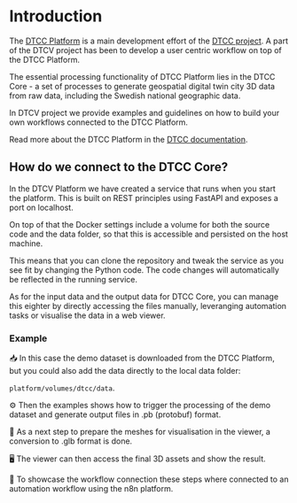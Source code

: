 # Introduction

The [DTCC Platform](https://platform.dtcc.chalmers.se/) is a main development effort of the [DTCC project](https://dtcc.chalmers.se/). A part of the DTCV project has been to develop a user centric workflow on top of the DTCC Platform.

The essential processing functionality of DTCC Platform lies in the DTCC Core - a set of processes to generate geospatial digital twin city 3D data from raw data, including the Swedish national geographic data.

In DTCV project we provide examples and guidelines on how to build your own workflows connected to the DTCC Platform.

Read more about the DTCC Platform in the [DTCC documentation](https://platform.dtcc.chalmers.se/).

## How do we connect to the DTCC Core?

In the DTCV Platform we have created a service that runs when you start the platform. This is built on REST principles using FastAPI and exposes a port on localhost.

On top of that the Docker settings include a volume for both the source code and the data folder, so that this is accessible and persisted on the host machine.

This means that you can clone the repository and tweak the service as you see fit by changing the Python code. The code changes will automatically be reflected in the running service.

As for the input data and the output data for DTCC Core, you can manage this eighter by directly accessing the files manually, leveranging automation tasks or visualise the data in a web viewer.

### Example

📥 In this case the demo dataset is downloaded from the DTCC Platform, but you could also add the data directly to the local data folder:

`platform/volumes/dtcc/data`.

⚙️ Then the examples shows how to trigger the processing of the demo dataset and generate output files in .pb (protobuf) format.

🔄 As a next step to prepare the meshes for visualisation in the viewer, a conversion to .glb format is done.

🖥️ The viewer can then access the final 3D assets and show the result.

🤖 To showcase the workflow connection these steps where connected to an automation workflow using the n8n platform.
